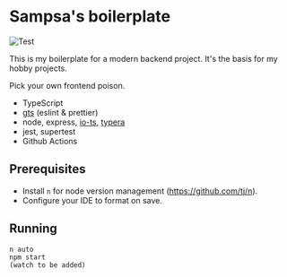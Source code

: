 # Sampsa's boilerplate

![Test](https://github.com/sampsakuronen/sampsas-boilerplate/workflows/Test/badge.svg)

This is my boilerplate for a modern backend project. It's the basis for my hobby projects.

Pick your own frontend poison.

- TypeScript
- [gts](https://github.com/google/gts) (eslint & prettier)
- node, express, [io-ts](https://github.com/gcanti/io-ts), [typera](https://github.com/akheron/typera)
- jest, supertest
- Github Actions

## Prerequisites

- Install `n` for node version management (https://github.com/tj/n).
- Configure your IDE to format on save.

## Running

    n auto
    npm start
    (watch to be added)
